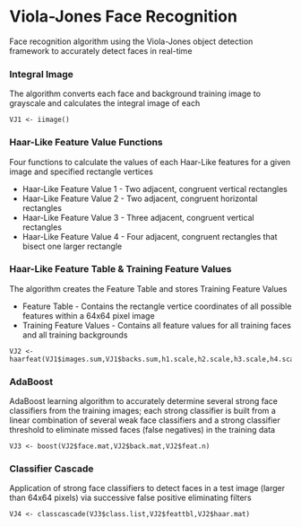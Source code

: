 # Viola-Jones Face Recognition
Face recognition algorithm using the Viola-Jones object detection framework to accurately detect faces in real-time 

### Integral Image
The algorithm converts each face and background training image to grayscale and calculates the integral image of each
```
VJ1 <- iimage()
```
### Haar-Like Feature Value Functions
Four functions to calculate the values of each Haar-Like features for a given image and specified rectangle vertices
* Haar-Like Feature Value 1 - Two adjacent, congruent vertical rectangles
* Haar-Like Feature Value 2 - Two adjacent, congruent horizontal rectangles
* Haar-Like Feature Value 3 - Three adjacent, congruent vertical rectangles
* Haar-Like Feature Value 4 - Four adjacent, congruent rectangles that bisect one larger rectangle
### Haar-Like Feature Table & Training Feature Values
The algorithm creates the Feature Table and stores Training Feature Values
* Feature Table - Contains the rectangle vertice coordinates of all possible features within a 64x64 pixel image
* Training Feature Values - Contains all feature values for all training faces and all training backgrounds
```
VJ2 <- haarfeat(VJ1$images.sum,VJ1$backs.sum,h1.scale,h2.scale,h3.scale,h4.scale)
```
### AdaBoost
AdaBoost learning algorithm to accurately determine several strong face classifiers from the training images; each strong classifier is built from a linear combination of several weak face classifiers and a strong classifier threshold to eliminate missed faces (false negatives) in the training data
```
VJ3 <- boost(VJ2$face.mat,VJ2$back.mat,VJ2$feat.n)
```
### Classifier Cascade
Application of strong face classifiers to detect faces in a test image (larger than 64x64 pixels) via successive false positive eliminating filters
```
VJ4 <- classcascade(VJ3$class.list,VJ2$feattbl,VJ2$haar.mat)
```
